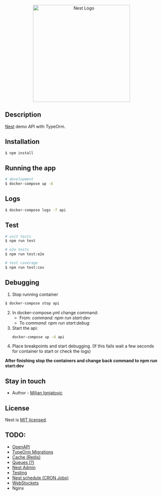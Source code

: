 <p align="center">
  <a href="http://nestjs.com/" target="blank"><img src="https://nestjs.com/img/logo_text.svg" width="320" alt="Nest Logo" /></a>
</p>

## Description

[Nest](https://github.com/nestjs/nest) demo API with TypeOrm.

## Installation

```bash
$ npm install
```

## Running the app

```bash
# development
$ docker-compose up -d
```

## Logs

```bash
$ docker-compose logs -f api
```

## Test

```bash
# unit tests
$ npm run test

# e2e tests
$ npm run test:e2e

# test coverage
$ npm run test:cov
```

## Debugging

1. Stop running container

```bash
$ docker-compose stop api
```

2. In docker-compose.yml change command:
   - From: _command: npm run start:dev_
   - To _command: npm run start:debug_
3. Start the api:
   ```bash
   docker-compose up -d api
   ```
4. Place breakpoints and start debugging. (If this fails wait a few seconds for container to start or check the logs)

**After finishing stop the containers and change back command to npm run start:dev**

## Stay in touch

- Author - [Miljan Ignjatovic](https://github.com/imiljan)

## License

Nest is [MIT licensed](LICENSE).

## TODO:

- [OpenAPI](https://docs.nestjs.com/openapi/introduction)
- [TypeOrm Migrations](https://github.com/typeorm/typeorm/blob/master/docs/migrations.md)
- [Cache (Redis)](https://docs.nestjs.com/techniques/caching)
- [Queues (?)](https://docs.nestjs.com/techniques/queues)
- [Nest Admin](https://nestjs-admin.com/)
- [Testing](https://docs.nestjs.com/fundamentals/testing)
- [Nest schedule (CRON Jobs)](https://docs.nestjs.com/techniques/task-scheduling)
- [WebStockets](https://docs.nestjs.com/websockets/gateways)
- Nginx
